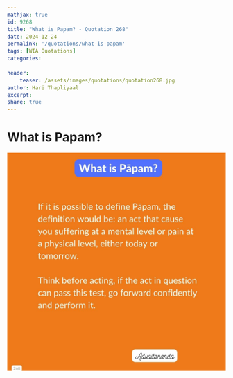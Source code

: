 ```yaml
---
mathjax: true
id: 9268
title: "What is Papam? - Quotation 268"
date: 2024-12-24
permalink: '/quotations/what-is-papam'
tags: [WIA Quotations] 
categories: 

header:
    teaser: /assets/images/quotations/quotation268.jpg
author: Hari Thapliyaal 
excerpt:
share: true 
---
```


# What is Papam?

![What is Papam?](/assets/images/quotations/quotation268.jpg)
